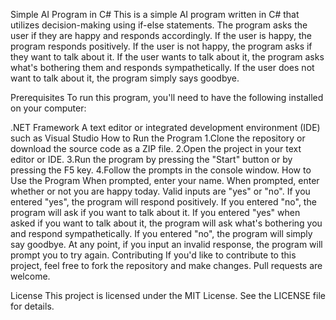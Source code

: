 Simple AI Program in C#
This is a simple AI program written in C# that utilizes decision-making using if-else statements. The program asks the user if they are happy and responds accordingly. If the user is happy, the program responds positively. If the user is not happy, the program asks if they want to talk about it. If the user wants to talk about it, the program asks what's bothering them and responds sympathetically. If the user does not want to talk about it, the program simply says goodbye.

Prerequisites
To run this program, you'll need to have the following installed on your computer:

.NET Framework
A text editor or integrated development environment (IDE) such as Visual Studio
How to Run the Program
1.Clone the repository or download the source code as a ZIP file.
2.Open the project in your text editor or IDE.
3.Run the program by pressing the "Start" button or by pressing the F5 key.
4.Follow the prompts in the console window.
How to Use the Program
When prompted, enter your name.
When prompted, enter whether or not you are happy today. Valid inputs are "yes" or "no".
If you entered "yes", the program will respond positively. If you entered "no", the program will ask if you want to talk about it.
If you entered "yes" when asked if you want to talk about it, the program will ask what's bothering you and respond sympathetically. If you entered "no", the program will simply say goodbye.
At any point, if you input an invalid response, the program will prompt you to try again.
Contributing
If you'd like to contribute to this project, feel free to fork the repository and make changes. Pull requests are welcome.

License
This project is licensed under the MIT License. See the LICENSE file for details.
